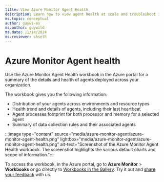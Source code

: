 ```yaml
---
title: View Azure Monitor Agent Health
description: Learn how to view agent health at scale and troubleshoot issues related to data collection via agents.
ms.topic: conceptual
author: guywi-ms
ms.author: guywild
ms.date: 11/14/2024
ms.reviewer: shseth
---
```


# Azure Monitor Agent health

Use the Azure Monitor Agent Health workbook in the Azure portal for a summary of the details and health of agents deployed across your organization.

The workbook gives you the following information:

- Distribution of your agents across environments and resource types
- Health trend and details of agents, including their last heartbeat
- Agent processes footprint for both processor and memory for a selected agent
- Summary of data collection rules and their associated agents

:::image type="content" source="media/azure-monitor-agent/azure-monitor-agent-health.png" lightbox="media/azure-monitor-agent/azure-monitor-agent-health.png" alt-text="Screenshot of the Azure Monitor Agent Health workbook. The screenshot highlights the various default charts and scope of information.":::

To access the workbook, in the Azure portal, go to **Azure Monitor** > **Workbooks** or go directly to [Workbooks in the Gallery](https://ms.portal.azure.com/#blade/AppInsightsExtension/UsageNotebookBlade/ComponentId/Azure%20Monitor/ConfigurationId/community-Workbooks%2FAzure%20Monitor%20-%20Agents%2FAMA%20Health/Type/workbook/WorkbookTemplateName/AMA%20Health%20(Preview)). Try it out and [share your feedback](mailto:obs-agent-pms@microsoft.com) with us.
